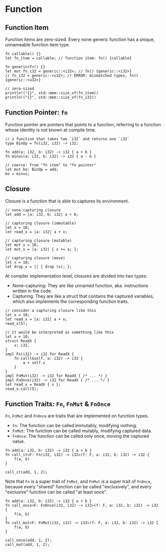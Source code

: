 # Function

## Function Item

Function items are zero-sized. Every none generic function has a unique,
unnameable function item type.

```rust,noplayground
fn callable() {}
let fn_item = callable; // function item: fn() {callable}

fn generic<T>() {}
let mut fn_i32 = generic::<i32>; // fn() {generic::<i32>}
// fn_i32 = generic::<u32>; // ERROR: mismatched types, fn() {generic::<u32>}

// zero-sized
println!("{}", std::mem::size_of(fn_item))
println!("{}", std::mem::size_of(fn_i32))
```

## Function Pointer: `fn`

Function pointer are pointers that points to a function, referring to a
function whose identity is not known at compile time.

```rust,noplayground
// a function that takes two `i32` and returns one `i32`
type BinOp = fn(i32, i32) -> i32;

fn add(a: i32, b: i32) -> i32 { a + b }
fn minus(a: i32, b: i32) -> i32 { a - b }

// coerce: from "fn item" to "fn pointer"
let mut bo: BinOp = add;
bo = minus;
```

## Closure

Closure is a function that is able to captures its environment.

```rust,noplayground
// none-capturing closure
let add = |a: i32, b: i32| a + b;

// capturing closure (immutable)
let x = 10;
let read_x = |a: i32| a + x;

// capturing closure (mutable)
let mut x = 10;
let mut_x = |a: i32| { x += a; };

// capturing closure (move)
let x = 10;
let drop_x = || { drop (x); };
```

At compiler implementation level, closures are divided into two types:

- None-capturing: They are like unnamed function, aka. instructions written in the code.
- Capturing: They are like a struct that contains the captured variables, which also implements the corresponding function traits.

```rust,noplayground
// consider a capturing closure like this
let x = 10;
let read_x = |a: i32| a + x;
read_x(5);

// it would be interpreted as something like this
let x = 10;
struct ReadX {
    x: i32,
}
impl Fn(i32) -> i32 for ReadX {
    fn call(&self, a: i32) -> i32 {
        a + self.x
    }
}
impl FnMut(i32) -> i32 for ReadX { /* ... */ }
impl FnOnce(i32) -> i32 for ReadX { /* ... */ }
let read_x = ReadX { x };
read_x.call(5);
```

## Function Traits: `Fn`, `FnMut` & `FnOnce`

`Fn`, `FnMut` and `FnOnce` are traits that are implemented on function types.

- `Fn`: The function can be called immutably, modifying nothing.
- `FnMut`: The function can be called mutably, modifying captured data.
- `FnOnce`: The function can be called only once, moving the captured value.

```rust,noplayground
fn add(a: i32, b: i32) -> i32 { a + b }
fn call_it<F: Fn(i32, i32) -> i32>(f: F, a: i32, b: i32) -> i32 {
    f(a, b)
}

call_it(add, 1, 2);
```

Note that `Fn` is a super trait of `FnMut`, and `FnMut` is a super trait of
`FnOnce`, because every "shared" function can be called "exclusively", and
every "exclusive" function can be called "at least once".

```rust,noplayground
fn add(a: i32, b: i32) -> i32 { a + b }
fn call_once<F: FnOnce(i32, i32) -> i32>(f: F, a: i32, b: i32) -> i32 {
    f(a, b)
}
fn call_mut<F: FnMut(i32, i32) -> i32>(f: F, a: i32, b: i32) -> i32 {
    f(a, b)
}

call_once(add, 1, 2);
call_mut(add, 1, 2);
```

